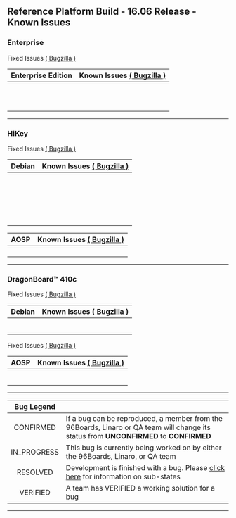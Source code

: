 ## Reference Platform Build - 16.06 Release - Known Issues

### Enterprise

Fixed Issues
<a href="https://bugs.linaro.org/buglist.cgi?bug_status=RESOLVED&bug_status=VERIFIED&component=Enterprise&list_id=8645&product=Reference%20Platforms&query_format=advanced&version=16.03" target="_blank">( Bugzilla )</a>

|  Enterprise Edition   | Known Issues  <a href="https://bugs.linaro.org/buglist.cgi?bug_status=CONFIRMED&bug_status=IN_PROGRESS&component=Enterprise&list_id=8646&product=Reference%20Platforms&query_format=advanced&version=16.03" target="_blank">( Bugzilla )</a> |
|:-----:|:-----|
|[](https://bugs.linaro.org/show_bug.cgi?id=2079)| |
|[](https://bugs.linaro.org/show_bug.cgi?id=2100)| |
|[](https://bugs.linaro.org/show_bug.cgi?id=2067)| |
|[](https://bugs.linaro.org/show_bug.cgi?id=2068)| |
|[](https://bugs.linaro.org/show_bug.cgi?id=2085)| |
|[](https://bugs.linaro.org/show_bug.cgi?id=2206)| |
|[](https://bugs.linaro.org/show_bug.cgi?id=2097)| |
|[](https://bugs.linaro.org/show_bug.cgi?id=2069)| |
|[](https://bugs.linaro.org/show_bug.cgi?id=2086)| |
|[](https://bugs.linaro.org/show_bug.cgi?id=2066)| |
|[](https://bugs.linaro.org/show_bug.cgi?id=2075)| |

***

### HiKey

Fixed Issues <a href="https://bugs.96boards.org/buglist.cgi?bug_status=RESOLVED&bug_status=VERIFIED&classification=Consumer%20Edition%20Boards&list_id=1613&product=HiKey&query_format=advanced&target_milestone=Reference%20Software%20Platform%20-%2016.03" target="_blank">( Bugzilla )</a>

| Debian    | Known Issues  <a href="https://bugs.96boards.org/buglist.cgi?bug_status=CONFIRMED&bug_status=IN_PROGRESS&classification=Consumer%20Edition%20Boards&component=ARM%20Trusted%20Firmware&component=Debian&component=default&component=Documentation&component=Graphics&component=Linux%20Kernel&component=OPTEE&component=U-Boot&component=UEFI&component=USB%20Tools&component=Utilities&component=WIFI&list_id=1615&product=HiKey&query_format=advanced&version=RPB%2015.12&version=RPB%2016.03&version=RPB%2016.06" target="_blank">( Bugzilla )</a>   |
|:-----:|:-----|
|[](https://bugs.96boards.org/show_bug.cgi?id=)| |
|[](https://bugs.96boards.org/show_bug.cgi?id=)| |
|[](https://bugs.96boards.org/show_bug.cgi?id=)| |
[](https://bugs.96boards.org/show_bug.cgi?id=)| |
|[](https://bugs.96boards.org/show_bug.cgi?id=)| |
|[](https://bugs.96boards.org/show_bug.cgi?id=)| |
|[](https://bugs.96boards.org/show_bug.cgi?id=)| |
|[](https://bugs.96boards.org/show_bug.cgi?id=)| |
|[](https://bugs.96boards.org/show_bug.cgi?id=)| |
|[](https://bugs.96boards.org/show_bug.cgi?id=)| |
|[](https://bugs.96boards.org/show_bug.cgi?id=)| |
|[](https://bugs.96boards.org/show_bug.cgi?id=)| |
|[](https://bugs.96boards.org/show_bug.cgi?id=)| |
|[](https://bugs.96boards.org/show_bug.cgi?id=)| |
|[](https://bugs.96boards.org/show_bug.cgi?id=)| |
|[](https://bugs.96boards.org/show_bug.cgi?id=)||
|[](https://bugs.96boards.org/show_bug.cgi?id=)| |
|[](https://bugs.96boards.org/show_bug.cgi?id=)| |
|[](https://bugs.96boards.org/show_bug.cgi?id=)| |
|[](https://bugs.96boards.org/show_bug.cgi?id=)| |

| AOSP     | Known Issues   <a href="https://bugs.96boards.org/buglist.cgi?bug_status=CONFIRMED&bug_status=IN_PROGRESS&classification=Consumer%20Edition%20Boards&component=AOSP&list_id=1617&product=HiKey&query_format=advanced&version=RPB%2015.12&version=RPB%2016.03&version=RPB%2016.06" target="_blank">( Bugzilla )</a>  |
|:-----:|:------|
|[](https://bugs.96boards.org/show_bug.cgi?id=)| |
|[](https://bugs.96boards.org/show_bug.cgi?id=)| |
|[](https://bugs.96boards.org/show_bug.cgi?id=)| |
|[](https://bugs.96boards.org/show_bug.cgi?id=)| |

***

### DragonBoard™ 410c

Fixed Issues
<a href="https://bugs.96boards.org/buglist.cgi?bug_status=RESOLVED&bug_status=VERIFIED&classification=Consumer%20Edition%20Boards&component=Android&component=Bootloader%20%2F%20Firmware&component=Documentation&component=Kernel&component=OpenEmbedded%20%2F%20Yocto&component=Tools%20%2F%20Installer&component=Ubuntu%20%2F%20Debian&list_id=1623&product=Dragonboard%20410c&query_format=advanced&resolution=---&resolution=FIXED&resolution=INVALID&resolution=WONTFIX&resolution=WORKSFORME&resolution=NON%20REPRODUCIBLE&version=RPB%2016.03" target="_blank">( Bugzilla )</a>

| Debian | Known Issues <a href="https://bugs.96boards.org/buglist.cgi?bug_status=CONFIRMED&bug_status=IN_PROGRESS&classification=Consumer%20Edition%20Boards&component=Android&component=Bootloader%20%2F%20Firmware&component=Documentation&component=Kernel&component=OpenEmbedded%20%2F%20Yocto&component=Tools%20%2F%20Installer&component=Ubuntu%20%2F%20Debian&list_id=1620&product=Dragonboard%20410c&query_format=advanced&resolution=---&version=RPB%2015.12&version=RPB%2016.03" target="_blank">( Bugzilla )</a>|
|:-------:|:---------|
| [](https://bugs.96boards.org/show_bug.cgi?id=) |  |
| [](https://bugs.96boards.org/show_bug.cgi?id=) |  |
| [](https://bugs.96boards.org/show_bug.cgi?id=) |  |
| [](https://bugs.96boards.org/show_bug.cgi?id=) |  |
| [](https://bugs.96boards.org/show_bug.cgi?id=) |  |
| [](https://bugs.96boards.org/show_bug.cgi?id=) |  |


Fixed Issues
<a href="https://bugs.96boards.org/buglist.cgi?bug_status=RESOLVED&bug_status=VERIFIED&classification=Consumer%20Edition%20Boards&component=AOSP&list_id=1621&product=Dragonboard%20410c&query_format=advanced&version=RPB%2016.03" target="_blank">( Bugzilla )</a>


| AOSP | Known Issues <a href="https://bugs.96boards.org/buglist.cgi?bug_status=CONFIRMED&bug_status=IN_PROGRESS&classification=Consumer%20Edition%20Boards&component=AOSP&list_id=1619&product=Dragonboard%20410c&query_format=advanced&resolution=---&version=RPB%2015.12&version=RPB%2016.03" target="_blank">( Bugzilla )</a> |
|:----------:|:-----------|
| [](https://bugs.96boards.org/show_bug.cgi?id=2) |   |
| [](https://bugs.96boards.org/show_bug.cgi?id=)  |   |
| [](https://bugs.96boards.org/show_bug.cgi?id=)  |   |
| [](https://bugs.96boards.org/show_bug.cgi?id=)  |   |
| [](https://bugs.96boards.org/show_bug.cgi?id=)  |   | 
| [](https://bugs.96boards.org/show_bug.cgi?id=)  |   |


***



| Bug Legend   |        |
|:-----:|:-------|
| CONFIRMED      | If a bug can be reproduced, a member from the 96Boards, Linaro or QA team will change its status from **UNCONFIRMED** to **CONFIRMED** |
| IN_PROGRESS    |  This bug is currently being worked on by either the 96Boards, Linaro, or QA team    |
|   RESOLVED  | Development is finished with a bug. Please [click here](https://wiki.documentfoundation.org/QA/Bugzilla/Fields/Status/RESOLVED) for information on sub-states  |
| VERIFIED | A team has VERIFIED a working solution for a bug |

***
